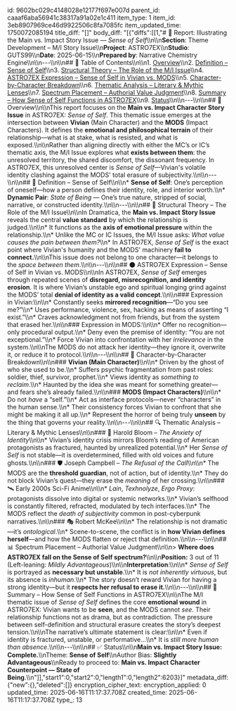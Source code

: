 id: 9602bc029c4148028e12177f697e007d
parent_id: caaaf6aba56941c38317a91a02e1c411
item_type: 1
item_id: 3eb8907969ce46d9922506c8fa7085fc
item_updated_time: 1750072085194
title_diff: "[]"
body_diff: "[{\"diffs\":[[1,\"# 📘 Report: Illustrating the Main vs. Impact Story Issue — *Sense of Self*\\\n\\\n**Section**: Theme Development – M/I Story Issue\\\n**Project**: ASTRO7EX\\\n**Studio**: GUTS99\\\n**Date**: 2025-06-15\\\n**Prepared by**: Narrative Chemistry Engine\\\n\\\n---\\\n\\\n## 📓 Table of Contents\\\n\\\n1. [Overview](#overview)\\\n2. [Definition – Sense of Self](#definition--sense-of-self)\\\n3. [Structural Theory – The Role of the M/I Issue](#structural-theory--the-role-of-the-mi-issue)\\\n4. [ASTRO7EX Expression – Sense of Self in Vivian vs. MODS](#astro7ex-expression--sense-of-self-in-vivian-vs-mods)\\\n5. [Character-by-Character Breakdown](#character-by-character-breakdown)\\\n6. [Thematic Analysis – Literary & Mythic Lenses](#thematic-analysis--literary--mythic-lenses)\\\n7. [Spectrum Placement – Authorial Value Judgment](#spectrum-placement--authorial-value-judgment)\\\n8. [Summary – How Sense of Self Functions in ASTRO7EX](#summary--how-sense-of-self-functions-in-astro7ex)\\\n9. [Status](#status)\\\n\\\n---\\\n\\\n## 🧭 Overview\\\n\\\nThis report focuses on the **Main vs. Impact Character Story Issue** in ASTRO7EX: *Sense of Self*. This thematic issue emerges at the intersection between **Vivian** (Main Character) and the **MODS** (Impact Characters). It defines the **emotional and philosophical terrain** of their relationship—what is at stake, what is resisted, and what is exposed.\\\n\\\nRather than aligning directly with either the MC’s or IC’s thematic axis, the M/I Issue explores what **exists between them**: the unresolved territory, the shared discomfort, the dissonant frequency. In ASTRO7EX, this unresolved center is *Sense of Self*—Vivian's volatile identity clashing against the MODS' total erasure of subjectivity.\\\n\\\n---\\\n\\\n## 📖 Definition – Sense of Self\\\n\\\n* **Sense of Self**: One’s perception of oneself—how a person defines their identity, role, and interior worth.\\\n* **Dynamic Pair**: *State of Being* — One’s true nature, stripped of social, narrative, or constructed identity.\\\n\\\n---\\\n\\\n## 🧱 Structural Theory – The Role of the M/I Issue\\\n\\\nIn Dramatica, the **Main vs. Impact Story Issue** reveals the central **value standard** by which the relationship is judged.\\\n\\\n* It functions as the **axis of emotional pressure** within the relationship.\\\n* Unlike the MC or IC Issues, the M/I Issue asks: *What value causes the pain between them?*\\\n* In ASTRO7EX, *Sense of Self* is the exact point where Vivian's humanity and the MODS' machinery **fail to connect.**\\\n\\\nThis issue does not belong to one character—it belongs to the *space between them*.\\\n\\\n---\\\n\\\n## 🌑 ASTRO7EX Expression – Sense of Self in Vivian vs. MODS\\\n\\\nIn ASTRO7EX, *Sense of Self* emerges through repeated scenes of **disregard, misrecognition, and identity erosion**. It is where Vivian’s unstable ego and spiritual longing grind against the MODS’ total **denial of identity as a valid concept**.\\\n\\\n### Expression in Vivian:\\\n\\\n* Constantly seeks **mirrored recognition**—“Do you see me?”\\\n* Uses performance, violence, sex, hacking as means of asserting “I exist.”\\\n* Craves acknowledgment not from friends, but from the system that erased her.\\\n\\\n### Expression in MODS:\\\n\\\n* Offer no recognition—only procedural output.\\\n* Deny even the premise of identity: “You are not exceptional.”\\\n* Force Vivian into confrontation with her *irrelevance* in the system.\\\n\\\nThe MODS do not attack her identity—they ignore it, overwrite it, or reduce it to protocol.\\\n\\\n---\\\n\\\n## 👥 Character-by-Character Breakdown\\\n\\\n### **Vivian (Main Character)**\\\n\\\n* Driven by the ghost of who she used to be.\\\n* Suffers psychic fragmentation from past roles: soldier, thief, survivor, prophet.\\\n* Views identity as *something to reclaim*.\\\n* Haunted by the idea she was meant for something greater—and fears she’s already failed.\\\n\\\n### **MODS (Impact Characters)**\\\n\\\n* Do not *have* a “self.”\\\n* Act as interface protocols—never “characters” in the human sense.\\\n* Their consistency forces Vivian to confront that she might be making it all up.\\\n* Represent the horror of being truly **unseen** by the thing that governs your reality.\\\n\\\n---\\\n\\\n## 🔍 Thematic Analysis – Literary & Mythic Lenses\\\n\\\n### 🧠 Harold Bloom – *The Anxiety of Identity*\\\n\\\n* Vivian’s identity crisis mirrors Bloom’s reading of American protagonists as fractured, haunted by unrealized potential.\\\n* Her *Sense of Self* is not stable—it is overdetermined, filled with old voices and future ghosts.\\\n\\\n### 🛡 Joseph Campbell – *The Refusal of the Call*\\\n\\\n* The MODS are the **threshold guardian**, not of action, but of identity.\\\n* They do not block Vivian’s quest—they erase the *meaning* of her crossing.\\\n\\\n### 🛰 Early 2000s Sci-Fi Anime\\\n\\\n* *Lain*, *Texhnolyze*, *Ergo Proxy*: protagonists dissolve into digital or systemic networks.\\\n* Vivian’s selfhood is constantly filtered, refracted, modulated by tech interfaces.\\\n* The MODS reflect the *death of subjectivity* common in post-cyberpunk narratives.\\\n\\\n### 🎭 Robert McKee\\\n\\\n* The relationship is not dramatic—it’s *ontological*.\\\n* Scene-to-scene, the conflict is in **how Vivian defines herself**—and how the MODS flatten or reject that definition.\\\n\\\n---\\\n\\\n## 📊 Spectrum Placement – Authorial Value Judgment\\\n\\\n> **Where does ASTRO7EX fall on the Sense of Self spectrum?**\\\n\\\n**Position:** 3 out of 11 (Left-leaning: *Mildly Advantageous*)\\\n\\\n**Interpretation**:\\\n\\\n* *Sense of Self* is portrayed as **necessary but unstable**.\\\n* It is *not inherently virtuous*, but its absence is *inhuman*.\\\n* The story doesn’t reward Vivian for having a strong identity—but it **respects her refusal to erase it.**\\\n\\\n---\\\n\\\n## 🧩 Summary – How Sense of Self Functions in ASTRO7EX\\\n\\\nThe M/I thematic issue of *Sense of Self* defines the core **emotional wound** in ASTRO7EX: Vivian wants to be **seen**, and the MODS cannot *see*. Their relationship functions not as drama, but as contradiction. The pressure between self-definition and structural erasure creates the story’s deepest tension.\\\n\\\nThe narrative’s ultimate statement is clear:\\\n\\\n* Even if identity is fractured, unstable, or performative…\\\n* It is *still more human than absence*.\\\n\\\n---\\\n\\\n## ✅ Status\\\n\\\n**Main vs. Impact Story Issue: Complete.**\\\nTheme: **Sense of Self**\\\nAuthor Bias: **Slightly Advantageous**\\\nReady to proceed to: **Main vs. Impact Character Counterpoint — State of Being**.\\\n\"]],\"start1\":0,\"start2\":0,\"length1\":0,\"length2\":6203}]"
metadata_diff: {"new":{},"deleted":[]}
encryption_cipher_text: 
encryption_applied: 0
updated_time: 2025-06-16T11:17:37.708Z
created_time: 2025-06-16T11:17:37.708Z
type_: 13